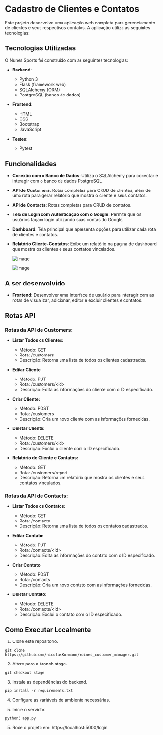 # Cadastro de Clientes e Contatos

Este projeto desenvolve uma aplicação web completa para gerenciamento de clientes e seus respectivos contatos. A aplicação utiliza as seguintes tecnologias:

## Tecnologias Utilizadas

O Nunes Sports foi construído com as seguintes tecnologias:

- **Backend**:
  - Python 3
  - Flask (framework web)
  - SQLAlchemy (ORM)
  - PostgreSQL (banco de dados)
    
- **Frontend**:
  - HTML
  - CSS
  - Bootstrap
  - JavaScript
    
- **Testes**:
  - Pytest

## Funcionalidades

- **Conexão com o Banco de Dados**: Utiliza o SQLAlchemy para conectar e interagir com o banco de dados PostgreSQL.

- **API de Customers**: Rotas completas para CRUD de clientes, além de uma rota para gerar relatório que mostra o cliente e seus contatos.

- **API de Contacts**: Rotas completas para CRUD de contatos.

- **Tela de Login com Autenticação com o Google**: Permite que os usuários façam login utilizando suas contas do Google.

- **Dashboard**: Tela principal que apresenta opções para utilizar cada rota de clientes e contatos.

- **Relatório Cliente-Contatos**: Exibe um relatório na página de dashboard que mostra os clientes e seus contatos vinculados.

  ![image](https://github.com/nicolasKormann/roines_customer_manager/assets/104602223/65d0ee02-8f4a-4042-8189-434d7308c2aa)

  ![image](https://github.com/nicolasKormann/roines_customer_manager/assets/104602223/61bf669f-c4d8-4045-ae5a-ea961c1bc775)



## A ser desenvolvido

- **Frontend**: Desenvolver uma interface de usuário para interagir com as rotas de visualizar, adicionar, editar e excluir clientes e contatos.

## Rotas API

### Rotas da API de Customers:
- **Listar Todos os Clientes:**
  - Método: GET
  - Rota: /customers
  - Descrição: Retorna uma lista de todos os clientes cadastrados.

- **Editar Cliente:**
  - Método: PUT
  - Rota: /customers/\<id>
  - Descrição: Edita as informações do cliente com o ID especificado.

- **Criar Cliente:**
  - Método: POST
  - Rota: /customers
  - Descrição: Cria um novo cliente com as informações fornecidas.

- **Deletar Cliente:**
  - Método: DELETE
  - Rota: /customers/\<id>
  - Descrição: Exclui o cliente com o ID especificado.

- **Relatório de Cliente e Contatos:**
  - Método: GET
  - Rota: /customers/report
  - Descrição: Retorna um relatório que mostra os clientes e seus contatos vinculados.


### Rotas da API de Contacts:
- **Listar Todos os Contatos:**
  - Método: GET
  - Rota: /contacts
  - Descrição: Retorna uma lista de todos os contatos cadastrados.

- **Editar Contato:**
  - Método: PUT
  - Rota: /contacts/\<id>
  - Descrição: Edita as informações do contato com o ID especificado.

- **Criar Contato:**
  - Método: POST
  - Rota: /contacts
  - Descrição: Cria um novo contato com as informações fornecidas.

- **Deletar Contato:**
  - Método: DELETE
  - Rota: /contacts/\<id>
  - Descrição: Exclui o contato com o ID especificado.

## Como Executar Localmente

1. Clone este repositório.

```
git clone https://github.com/nicolasKormann/roines_customer_manager.git
```

2. Altere para a branch stage.

```
git checkout stage
```

3. Instale as dependências do backend.

```
pip install -r requirements.txt
```

4. Configure as variáveis de ambiente necessárias.

5. Inicie o servidor.
   
```
python3 app.py
```

5. Rode o projeto em: https://localhost:5000/login


